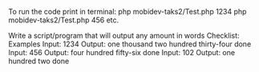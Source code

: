 To run the code print in terminal:
php mobidev-taks2/Test.php 1234
php mobidev-taks2/Test.php 456
etc.












Write a script/program that will output any amount in words
Checklist:
Examples
Input: 1234
Output: one thousand two hundred thirty-four done
Input: 456
Output: four hundred fifty-six done
Input: 102
Output: one hundred two done
